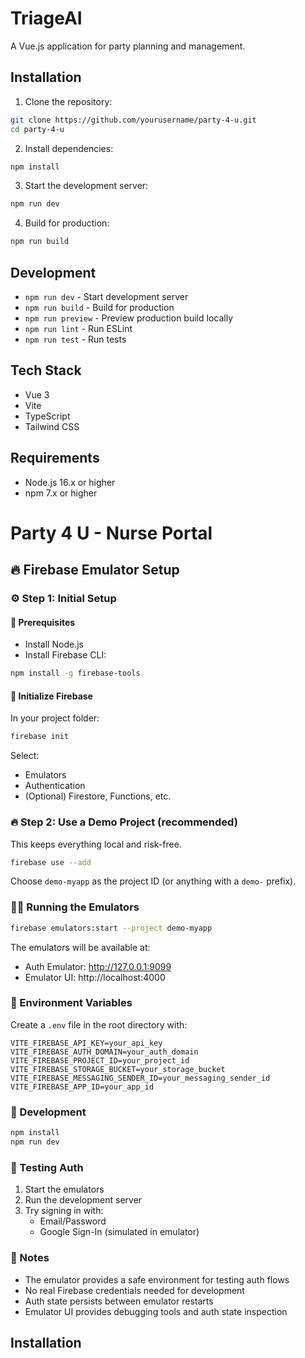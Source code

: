 # TriageAI

A Vue.js application for party planning and management.

## Installation

1. Clone the repository:

```bash
git clone https://github.com/yourusername/party-4-u.git
cd party-4-u
```

2. Install dependencies:

```bash
npm install
```

3. Start the development server:

```bash
npm run dev
```

4. Build for production:

```bash
npm run build
```

## Development

- `npm run dev` - Start development server
- `npm run build` - Build for production
- `npm run preview` - Preview production build locally
- `npm run lint` - Run ESLint
- `npm run test` - Run tests

## Tech Stack

- Vue 3
- Vite
- TypeScript
- Tailwind CSS

## Requirements

- Node.js 16.x or higher
- npm 7.x or higher

# Party 4 U - Nurse Portal

## 🔥 Firebase Emulator Setup

### ⚙️ Step 1: Initial Setup

#### 🔧 Prerequisites

- Install Node.js
- Install Firebase CLI:

```bash
npm install -g firebase-tools
```

#### 🚀 Initialize Firebase

In your project folder:

```bash
firebase init
```

Select:

- Emulators
- Authentication
- (Optional) Firestore, Functions, etc.

### 🔥 Step 2: Use a Demo Project (recommended)

This keeps everything local and risk-free.

```bash
firebase use --add
```

Choose `demo-myapp` as the project ID (or anything with a `demo-` prefix).

### 🏃‍♂️ Running the Emulators

```bash
firebase emulators:start --project demo-myapp

```

The emulators will be available at:

- Auth Emulator: http://127.0.0.1:9099
- Emulator UI: http://localhost:4000

### 🔐 Environment Variables

Create a `.env` file in the root directory with:

```
VITE_FIREBASE_API_KEY=your_api_key
VITE_FIREBASE_AUTH_DOMAIN=your_auth_domain
VITE_FIREBASE_PROJECT_ID=your_project_id
VITE_FIREBASE_STORAGE_BUCKET=your_storage_bucket
VITE_FIREBASE_MESSAGING_SENDER_ID=your_messaging_sender_id
VITE_FIREBASE_APP_ID=your_app_id
```

### 🚀 Development

```bash
npm install
npm run dev
```

### 🧪 Testing Auth

1. Start the emulators
2. Run the development server
3. Try signing in with:
   - Email/Password
   - Google Sign-In (simulated in emulator)

### 📝 Notes

- The emulator provides a safe environment for testing auth flows
- No real Firebase credentials needed for development
- Auth state persists between emulator restarts
- Emulator UI provides debugging tools and auth state inspection

## Installation
